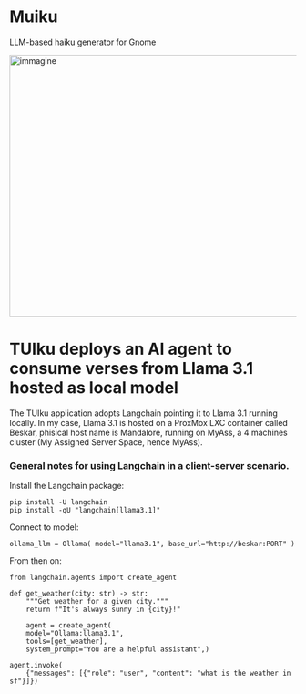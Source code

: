 # Muiku
LLM-based haiku generator for Gnome 

<img style="align:center;" width="752" height="460" alt="immagine" src="https://github.com/user-attachments/assets/c46efb9f-58db-4eda-9ab2-fecdded4d058" />

# TUIku deploys an AI agent to consume verses from Llama 3.1 hosted as local model

The TUIku application adopts Langchain pointing it to Llama 3.1 running locally. In my case, Llama 3.1 is hosted on a ProxMox LXC container called Beskar, phisical host name is Mandalore, running on MyAss, a 4 machines cluster (My Assigned Server Space, hence MyAss).

### General notes for using Langchain in a client-server scenario.

Install the Langchain package:

```
pip install -U langchain
pip install -qU "langchain[llama3.1]"
```

Connect to model:

```
ollama_llm = Ollama( model="llama3.1", base_url="http://beskar:PORT" )
```

From then on:

```
from langchain.agents import create_agent

def get_weather(city: str) -> str:
    """Get weather for a given city."""
    return f"It's always sunny in {city}!"

	agent = create_agent(
    model="Ollama:llama3.1",
    tools=[get_weather],
    system_prompt="You are a helpful assistant",)

agent.invoke(
    {"messages": [{"role": "user", "content": "what is the weather in sf"}]})
```
